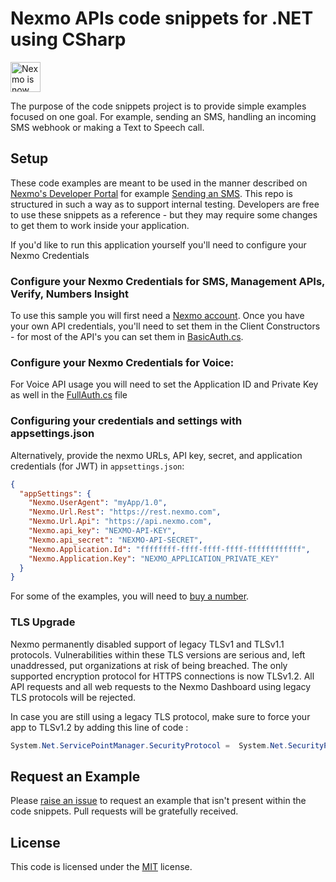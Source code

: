 # Nexmo APIs code snippets for .NET using CSharp

<img src="https://developer.nexmo.com/assets/images/Vonage_Nexmo.svg" height="48px" alt="Nexmo is now known as Vonage" />

The purpose of the code snippets project is to provide simple examples focused on one goal. For example, sending an SMS, handling an incoming SMS webhook or making a Text to Speech call.

## Setup

These code examples are meant to be used in the manner described on [Nexmo's Developer Portal](https://developer.nexmo.com) for example [Sending an SMS](https://developer.nexmo.com/messaging/sms/code-snippets/send-an-sms/dotnet). This repo is structured in such a way as to support internal testing. Developers are free to use these snippets as a reference - but they may require some changes to get them to work inside your application. 

If you'd like to run this application yourself you'll need to configure your Nexmo Credentials

### Configure your Nexmo Credentials for SMS, Management APIs, Verify, Numbers Insight

To use this sample you will first need a [Nexmo account](https://dashboard.nexmo.com/sign-up). Once you have your own API credentials, you'll need to set them in the Client Constructors - for most of the API's you can set them in [BasicAuth.cs](https://github.com/Nexmo/nexmo-dotnet-code-snippets/blob/master/NexmoDotnetCodeSnippets/Authentication/BasicAuth.cs).

### Configure your Nexmo Credentials for Voice:

For Voice API usage you will need to set the Application ID and Private Key as well in the [FullAuth.cs](https://github.com/Nexmo/nexmo-dotnet-code-snippets/blob/master/NexmoDotnetCodeSnippets/Authentication/FullAuth.cs) file

### Configuring your credentials and settings with appsettings.json

Alternatively, provide the nexmo URLs, API key, secret, and application credentials (for JWT) in ```appsettings.json```:

```json
{
  "appSettings": {
    "Nexmo.UserAgent": "myApp/1.0",
    "Nexmo.Url.Rest": "https://rest.nexmo.com",
    "Nexmo.Url.Api": "https://api.nexmo.com",
    "Nexmo.api_key": "NEXMO-API-KEY",
    "Nexmo.api_secret": "NEXMO-API-SECRET",
    "Nexmo.Application.Id": "ffffffff-ffff-ffff-ffff-ffffffffffff",
    "Nexmo.Application.Key": "NEXMO_APPLICATION_PRIVATE_KEY"
  }
}
```

For some of the examples, you will need to [buy a number](https://dashboard.nexmo.com/buy-numbers).

### TLS Upgrade

Nexmo permanently disabled support of legacy TLSv1 and TLSv1.1 protocols. Vulnerabilities within these TLS versions are serious and, left unaddressed, put organizations at risk of being breached. The only supported encryption protocol for HTTPS connections is now TLSv1.2. All API requests and all web requests to the Nexmo Dashboard using legacy TLS protocols will be rejected.

In case you are still using a legacy TLS protocol, make sure to force your app to TLSv1.2 by adding this line of code :

```csharp
System.Net.ServicePointManager.SecurityProtocol =  System.Net.SecurityProtocolType.Tls12;
```

## Request an Example

Please [raise an issue](https://github.com/nexmo-community/nexmo-dotnet-quickstart/issues) to request an example that isn't present within the code snippets. Pull requests will be gratefully received.

## License

This code is licensed under the [MIT](https://github.com/nexmo-community/nexmo-java-quickstart/blob/master/LICENSE.txt) license.
